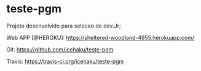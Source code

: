 # teste-pgm
Projeto desenvolvido para selecao de dev.Jr;

Web APP [@HEROKU]:
https://sheltered-woodland-4955.herokuapp.com/

Git:
https://github.com/icehaku/teste-pgm

Travis:
https://travis-ci.org/icehaku/teste-pgm